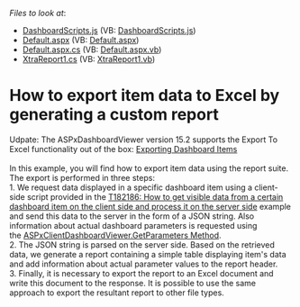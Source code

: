 <!-- default file list -->
*Files to look at*:

* [DashboardScripts.js](./CS/AspProject/DashboardScripts.js) (VB: [DashboardScripts.js](./VB/AspProject/DashboardScripts.js))
* [Default.aspx](./CS/AspProject/Default.aspx) (VB: [Default.aspx](./VB/AspProject/Default.aspx))
* [Default.aspx.cs](./CS/AspProject/Default.aspx.cs) (VB: [Default.aspx.vb](./VB/AspProject/Default.aspx.vb))
* [XtraReport1.cs](./CS/AspProject/XtraReport1.cs) (VB: [XtraReport1.vb](./VB/AspProject/XtraReport1.vb))
<!-- default file list end -->
# How to export item data to Excel by generating a custom report


<p>Udpate: The ASPxDashboardViewer version 15.2 supports the Export To Excel functionality out of the box: <a href="https://documentation.devexpress.com/#Dashboard/CustomDocument15183">Exporting Dashboard Items</a><br><br>In this example, you will find how to export item data using the report suite. The export is performed in three steps:<br>1. We request data displayed in a specific dashboard item using a client-side script provided in the <a href="https://www.devexpress.com/Support/Center/p/T182186">T182186: How to get visible data from a certain dashboard item on the client side and process it on the server side</a> example and send this data to the server in the form of a JSON string. Also information about actual dashboard parameters is requested using the <a href="https://documentation.devexpress.com/#Dashboard/DevExpressDashboardWebScriptsASPxClientDashboardViewer_GetParameterstopic">ASPxClientDashboardViewer.GetParameters Method</a>.<br>2. The JSON string is parsed on the server side. Based on the retrieved data, we generate a report containing a simple table displaying item's data and add information about actual parameter values to the report header. <br>3. Finally, it is necessary to export the report to an Excel document and write this document to the response. It is possible to use the same approach to export the resultant report to other file types. </p>

<br/>


